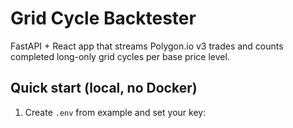 # Grid Cycle Backtester

FastAPI + React app that streams Polygon.io v3 trades and counts completed long-only grid cycles per base price level.

## Quick start (local, no Docker)

1) Create `.env` from example and set your key:
